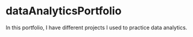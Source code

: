 # dataAnalyticsPortfolio

In this portfolio, I have different projects I used to practice data analytics.
